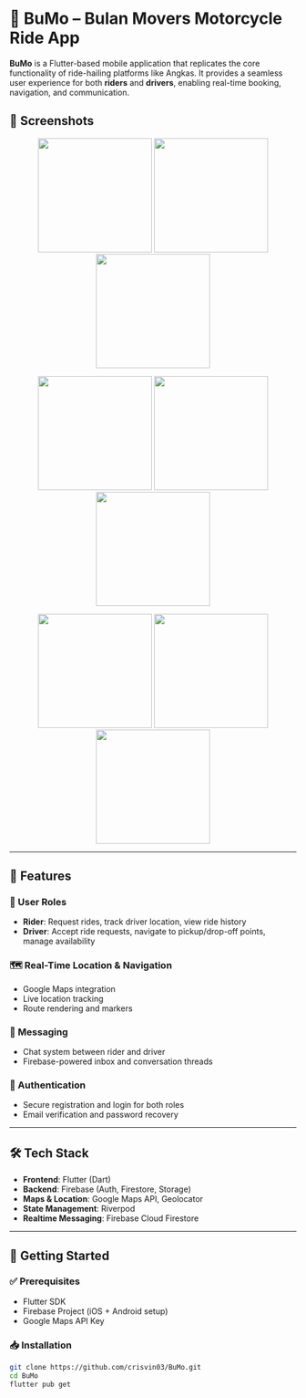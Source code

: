 # 🚖 BuMo – Bulan Movers Motorcycle Ride App

**BuMo** is a Flutter-based mobile application that replicates the core functionality of ride-hailing platforms like Angkas. It provides a seamless user experience for both **riders** and **drivers**, enabling real-time booking, navigation, and communication.
## 📸 Screenshots

<p align="center">
  <img src="assets/BuMo1.png" width="200"/>
  <img src="assets/BuMo2.png" width="200"/>
  <img src="assets/BuMo3.png" width="200"/>
</p>

<p align="center">
  <img src="assets/BuMo4.png" width="200"/>
  <img src="assets/BuMo5.png" width="200"/>
  <img src="assets/BuMo6.png" width="200"/>
</p>

<p align="center">
  <img src="assets/BuMo7.png" width="200"/>
  <img src="assets/BuMo8.png" width="200"/>
  <img src="assets/BuMo9.png" width="200"/>

---

## 🧩 Features

### 👥 User Roles
- **Rider**: Request rides, track driver location, view ride history
- **Driver**: Accept ride requests, navigate to pickup/drop-off points, manage availability

### 🗺 Real-Time Location & Navigation
- Google Maps integration
- Live location tracking
- Route rendering and markers

### 💬 Messaging
- Chat system between rider and driver
- Firebase-powered inbox and conversation threads

### 🔐 Authentication
- Secure registration and login for both roles
- Email verification and password recovery

---

## 🛠 Tech Stack

- **Frontend**: Flutter (Dart)
- **Backend**: Firebase (Auth, Firestore, Storage)
- **Maps & Location**: Google Maps API, Geolocator
- **State Management**: Riverpod
- **Realtime Messaging**: Firebase Cloud Firestore

---

## 🚀 Getting Started

### ✅ Prerequisites
- Flutter SDK
- Firebase Project (iOS + Android setup)
- Google Maps API Key

### 📥 Installation

```bash
git clone https://github.com/crisvin03/BuMo.git
cd BuMo
flutter pub get
